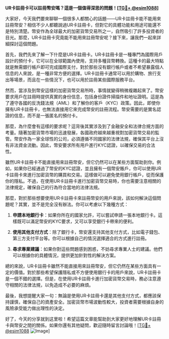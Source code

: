 **UR卡註冊卡可以註冊幣安嗎？這是一個值得深思的問題！[[TG💪+ @esim1088](https://t.me/s/esim1088)]**

大家好，今天我們要來聊聊一個很多人都關心的話題——UR卡註冊卡能不能用來註冊幣安？相信不少人都聽說過UR卡註冊卡，但對它的具體功能和用途可能還不是特別清楚。幣安作為全球最大的加密貨幣交易所之一，自然吸引了許多投資者的目光。那麼，UR卡註冊卡究竟能不能用來註冊幣安呢？接下來，讓我們一起來詳細探討這個問題。

首先，我們先來了解一下什麼是UR卡註冊卡。UR卡註冊卡是一種專門為國際用戶設計的預付卡，它可以在全球範圍內使用，支持多種貨幣轉換。這種卡的最大特點就是無需銀行帳戶即可完成國際支付，對於那些沒有銀行帳戶或者不希望暴露個人信息的人來說，是一種非常方便的選擇。UR卡註冊卡通常可以用於購物、旅行支出等場景，而且在一些情況下，也可以用於註冊某些國際服務平台。

然而，當涉及到幣安這樣的加密貨幣交易所時，事情就變得稍微複雜起來了。幣安要求用戶在註冊時提供真實的身份信息，包括身份證件掃描件和地址證明。這是為了遵守各國的反洗錢法規（AML）和了解你的客戶（KYC）政策。因此，即使你擁有UR卡註冊卡，也無法直接用它來完成幣安的註冊流程。幣安需要的是實名認證的信息，而不是一張匿名的預付卡。

那麼，為什麼會有這樣的要求呢？這背後其實涉及到了金融安全和法律合規方面的考量。隨著加密貨幣市場的迅速發展，各國政府越來越重視對加密貨幣交易的監管。幣安作為一家全球性的公司，必須遵循不同國家的法律法規，確保其平台上沒有非法資金流動。因此，幣安要求所有用戶進行KYC認證，以確保交易的合法性。

雖然UR卡註冊卡不能直接用來註冊幣安，但它仍然可以在某些方面幫助到你。例如，如果你已經通過了幣安的KYC認證，並且擁有一個幣安賬戶，你可以使用UR卡註冊卡來進行加密貨幣的購買和交易。這樣做可以避免使用銀行帳戶，從而保護你的隱私。不過，在使用UR卡註冊卡進行加密貨幣交易時，你也需要注意相關的法律規定，確保自己的行為符合當地的法律法規。

那麼，對於那些想要使用UR卡註冊卡來註冊幣安的用戶來說，該如何解決這個問題呢？其實，並不是完全沒有辦法。你可以考慮以下幾種方式：

1. **申請本地銀行卡**：如果你所在的國家允許，可以嘗試申請一張本地銀行卡。這樣既可以滿足幣安的KYC要求，又可以享受銀行卡帶來的便利。

2. **使用其他支付方式**：除了銀行卡，幣安還支持其他支付方式，比如電子錢包、第三方支付平台等。你可以根據自己的情況選擇適合的方式進行註冊。

3. **尋求專業建議**：如果你對這些問題感到困惑，不妨尋求專業人士的建議。他們可以根據你的具體情況，提供更加針對性的解決方案。

總的來說，UR卡註冊卡雖然不能直接用來註冊幣安，但它仍然在某些方面具有一定的價值。對於那些希望保護隱私或不方便使用銀行卡的用戶來說，UR卡註冊卡是一個不錯的選擇。但是，在使用UR卡註冊卡進行加密貨幣交易時，務必注意遵守相關的法律法規，以免造成不必要的麻煩。

最後，我想提醒大家一句：無論是使用UR卡註冊卡還是其他支付方式，都應該保持謹慎，確保自己的資產安全。加密貨幣市場波動性較大，投資者需要根據自身的風險承受能力做出理性的決定。

好了，今天的分享就到这里啦！希望這篇文章能幫助到大家更好地理解UR卡註冊卡與幣安之間的關係。如果你還有其他疑問，歡迎隨時留言討論哦！[[TG💪+ @esim1088](https://t.me/s/esim1088) ![Image](https://i.postimg.cc/4NQfJmqS/Snipaste-2025-05-13-00-14-12.png)]